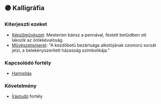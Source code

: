## 🟣 Kalligráfia

### Kiterjeszti ezeket

- [Képzőművészet](../kepzettsegek.szekunder/kepzomuveszet.md): Mesterien bánsz a pennával, festett betűidben ott lakozik az örökkévalóság.
- [Művészetismeret](../kepzettsegek.szekunder/muveszetismeret.md): "A kezdőbetű bezártsága alkotójának szomorú sorsát jelzi, a belekényszerített házasság szimbolikája."

### Kapcsolódó fortély

- [Hamisítás](../fortelyok.altalanos/hamisitas.md)

### Követelmény

- [Írástudó](../fortelyok.altalanos/irastudo.md) fortély
